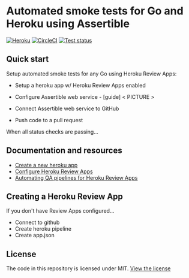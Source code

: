 # Automated smoke tests for Go and Heroku using Assertible

[![Heroku](https://heroku-badge.herokuapp.com/?app=go-heroku-assertible-example)](https://go-heroku-assertibleexample.herokuapp.com/) [![CircleCI](https://circleci.com/gh/assertible/go-heroku-example.svg?style=svg&circle-token=54502d43ebe83668441acb3636e4e3eebf2b0fd9)](https://circleci.com/gh/assertible/go-heroku-example) [![Test status](https://assertible.com/apis/1ffc0c9d-d1e7-47c2-b4d1-62bae28791fb/status?api_token=4f7732214e77f3bcde)](https://assertible.com/dashboard#/services/1ffc0c9d-d1e7-47c2-b4d1-62bae28791fb/results)

## Quick start

Setup automated smoke tests for any Go using Heroku Review Apps:

- Setup a heroku app w/ Heroku Review Apps enabled

- Configure Assertible web service - [guide]
 < PICTURE >

- Connect Assertible web service to GitHub

- Push code to a pull request

When all status checks are passing...

## Documentation and resources

- [Create a new heroku app](https://medium.com/@freeformz/hello-world-with-go-heroku-38295332f07b)
- [Configure Heroku Review Apps](https://devcenter.heroku.com/articles/github-integration-review-apps)
- [Automating QA pipelines for Heroku Review Apps](https://assertible.com/blog/automating-qa-pipelines-for-heroku-review-apps)


## Creating a Heroku Review App

If you don't have Review Apps configured...

- Connect to github
- Create heroku pipeline
- Create app.json


## License

The code in this repository is licensed under
MIT. [View the license](https://github.com/assertible/deployments/blob/master/LICENSE)
